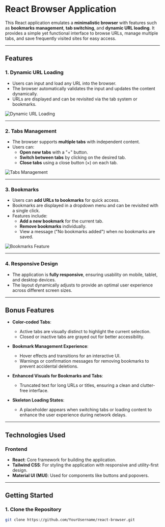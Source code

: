 

# React Browser Application

This React application emulates a **minimalistic browser** with features such as **bookmarks management**, **tab switching**, and **dynamic URL loading**. It provides a simple yet functional interface to browse URLs, manage multiple tabs, and save frequently visited sites for easy access.

---

## Features

### 1. **Dynamic URL Loading**
- Users can input and load any URL into the browser.
- The browser automatically validates the input and updates the content dynamically.
- URLs are displayed and can be revisited via the tab system or bookmarks.

![Dynamic URL Loading](https://github.com/user-attachments/assets/sample-url-loading.png)

---

### 2. **Tabs Management**
- The browser supports **multiple tabs** with independent content.
- Users can:
  - **Open new tabs** with a "+" button.
  - **Switch between tabs** by clicking on the desired tab.
  - **Close tabs** using a close button (×) on each tab.

![Tabs Management](https://github.com/user-attachments/assets/sample-tabs-management.png)

---

### 3. **Bookmarks**
- Users can **add URLs to bookmarks** for quick access.
- Bookmarks are displayed in a dropdown menu and can be revisited with a single click.
- Features include:
  - **Add a new bookmark** for the current tab.
  - **Remove bookmarks** individually.
  - View a message ("No bookmarks added") when no bookmarks are saved.

![Bookmarks Feature](https://github.com/user-attachments/assets/sample-bookmarks.png)

---

### 4. **Responsive Design**
- The application is **fully responsive**, ensuring usability on mobile, tablet, and desktop devices.
- The layout dynamically adjusts to provide an optimal user experience across different screen sizes.

---

## Bonus Features

- **Color-coded Tabs**: 
  - Active tabs are visually distinct to highlight the current selection.
  - Closed or inactive tabs are grayed out for better accessibility.

- **Bookmark Management Experience**: 
  - Hover effects and transitions for an interactive UI.
  - Warnings or confirmation messages for removing bookmarks to prevent accidental deletions.

- **Enhanced Visuals for Bookmarks and Tabs**: 
  - Truncated text for long URLs or titles, ensuring a clean and clutter-free interface.

- **Skeleton Loading States**:
  - A placeholder appears when switching tabs or loading content to enhance the user experience during network delays.

---

## Technologies Used

### Frontend
- **React**: Core framework for building the application.
- **Tailwind CSS**: For styling the application with responsive and utility-first design.
- **Material UI (MUI)**: Used for components like buttons and popovers.

---

## Getting Started

### 1. Clone the Repository

```bash
git clone https://github.com/YourUsername/react-browser.git
